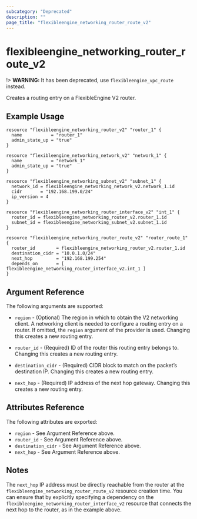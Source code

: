 ```yaml
---
subcategory: "Deprecated"
description: ""
page_title: "flexibleengine_networking_router_route_v2"
---
```


# flexibleengine_networking_router_route_v2

!> **WARNING:** It has been deprecated, use `flexibleengine_vpc_route` instead.

Creates a routing entry on a FlexibleEngine V2 router.

## Example Usage

```hcl
resource "flexibleengine_networking_router_v2" "router_1" {
  name           = "router_1"
  admin_state_up = "true"
}

resource "flexibleengine_networking_network_v2" "network_1" {
  name           = "network_1"
  admin_state_up = "true"
}

resource "flexibleengine_networking_subnet_v2" "subnet_1" {
  network_id = flexibleengine_networking_network_v2.network_1.id
  cidr       = "192.168.199.0/24"
  ip_version = 4
}

resource "flexibleengine_networking_router_interface_v2" "int_1" {
  router_id = flexibleengine_networking_router_v2.router_1.id
  subnet_id = flexibleengine_networking_subnet_v2.subnet_1.id
}

resource "flexibleengine_networking_router_route_v2" "router_route_1" {
  router_id        = flexibleengine_networking_router_v2.router_1.id
  destination_cidr = "10.0.1.0/24"
  next_hop         = "192.168.199.254"
  depends_on       = [ flexibleengine_networking_router_interface_v2.int_1 ]
}
```

## Argument Reference

The following arguments are supported:

* `region` - (Optional) The region in which to obtain the V2 networking client.
    A networking client is needed to configure a routing entry on a router. If omitted, the
    `region` argument of the provider is used. Changing this creates a new
    routing entry.

* `router_id` - (Required) ID of the router this routing entry belongs to. Changing
    this creates a new routing entry.

* `destination_cidr` - (Required) CIDR block to match on the packet’s destination IP. Changing
    this creates a new routing entry.

* `next_hop` - (Required) IP address of the next hop gateway.  Changing
    this creates a new routing entry.

## Attributes Reference

The following attributes are exported:

* `region` - See Argument Reference above.
* `router_id` - See Argument Reference above.
* `destination_cidr` - See Argument Reference above.
* `next_hop` - See Argument Reference above.

## Notes

The `next_hop` IP address must be directly reachable from the router at the ``flexibleengine_networking_router_route_v2``
resource creation time.  You can ensure that by explicitly specifying a dependency on the ``flexibleengine_networking_router_interface_v2``
resource that connects the next hop to the router, as in the example above.
